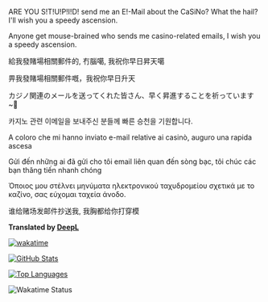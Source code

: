   <p>ARE YOU S!T!U!P!I!D! send me an E!-Mail about the CaSiNo? What the hail? I'll wish you a speedy ascension.</p>
  <p>Anyone get mouse-brained who sends me casino-related emails, I wish you a speedy ascension.</p>
  <p>給我發賭場相關郵件的, 冇腦噶, 我祝你早日昇天噶</p>
  <p>畀我發賭場相關郵件嘅，我祝你早日升天</p>
  <p>カジノ関連のメールを送ってくれた皆さん、早く昇進することを祈っています~💢</p>
  <p>카지노 관련 이메일을 보내주신 분들께 빠른 승천을 기원합니다.</p>
  <p>A coloro che mi hanno inviato e-mail relative ai casinò, auguro una rapida ascesa</p>
  <p>Gửi đến những ai đã gửi cho tôi email liên quan đến sòng bạc, tôi chúc các bạn thăng tiến nhanh chóng</p>
  <p>Όποιος μου στέλνει μηνύματα ηλεκτρονικού ταχυδρομείου σχετικά με το καζίνο, σας εύχομαι ταχεία άνοδο.</p>

谁给赌场发邮件抄送我, 我胸都给你打穿模

  <b>Translated by <a href="https://www.deepl.com/">DeepL</a></b>

[![wakatime](https://wakatime.com/badge/user/018b8b08-036a-43ed-9fb7-15731f72c435.svg)](https://wakatime.com/@018b8b08-036a-43ed-9fb7-15731f72c435)

[![GitHub Stats](https://readme-status.cyans.me/api?username=CyanChanges&theme=dracula)](https://github.com/anuraghazra/github-readme-stats)

[![Top Languages](https://readme-status.cyans.me/api/top-langs/?username=CyanChanges&layout=compact&theme=dracula&langs_count=8)](https://github.com/anuraghazra/github-readme-stats)

![Wakatime Status](https://github-readme-stats.vercel.app/api/wakatime?username=cyans&theme=transparent&hide_border=true&layout=compact&langs_count=22)
